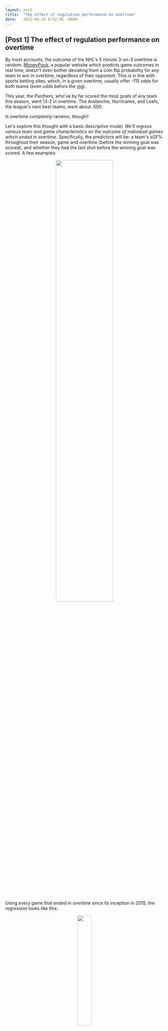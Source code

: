 ```yaml
---
layout: post
title:  "The effect of regulation performance on overtime"
date:   2022-04-15 8:52:05 -0400
---
```

<h2>[Post 1] The effect of regulation performance on overtime</h2>
<p>
By most accounts, the outcome of the NHL's 5 minute 3-on-3 overtime is random. <a href="https://moneypuck.com/">MoneyPuck</a>, a popular website which predicts game outcomes in real time, doesn't even bother deviating from a coin flip probability for any team to win in overtime, regardless of their opponent. This is in line with sports betting sites, which, in a given overtime, usually offer -115 odds for both teams (even odds before the <a href="https://en.wikipedia.org/wiki/Vigorish">vig</a>). 
</p>
<p>
This year, the Panthers, who've by far scored the most goals of any team this season, went 13-2 in overtime. The Avalanche, Hurricanes, and Leafs, the league's next best teams, went about .500.
</p>
<p>
Is overtime <em>completely</em> random, though?
</p>
<p>
Let's explore this thought with a basic descriptive model. <em>We'll regress various team and game characteristics on the outcome of individual games which ended in overtime</em>. Specifically, the predictors will be: a team's xGF% throughout their season, game and overtime (before the winning goal was scored), and whether they had the last shot before the winning goal was scored. A few examples:
</p>
<p>
<div style="text-align: center"> 
<img src="https://spazznolo.github.io/figs/post-regulation-one-one.png" width="60%" length="150"/>
</div>
</p>
<p>
Using every game that ended in overtime since its inception in 2015, the regression looks like this:
</p>
<p>
<div style="text-align: center"> 
<img src="https://spazznolo.github.io/figs/post-regulation-one-two.png" width="30%" length="75"/>
</div>
</p>
<h5>
Model Translation:
</h5>
By far, the strongest predictor of outcome for games ending in overtime is whether or not a team had the last shot before the winning goal was scored - it adds about 13.8% to a team's win probability (63.8%).
<p>
The only other relevant predictor is a team's xGF% in the overtime before the goal was scored. It's a distant second though: a 10% increase in xGF% adds about 1.9% to the team's win probability. This means that if a team dominates overtime with 75% of Expected Goals, its probability of winning only increases 4.7% (54.7%). 
</p>
<p>
A team's xGF% in the regular season and in a given game's regulation did not factor.
</p>
<h5>
Are all shots equal, though?
</h5>
In this model, all shots were considered equal. Given that the last shot before the goal is the most important factor in the outcome of an overtime, we shouldn't just treat them equally, however. Some questions: Do all shots lead to a higher chance in winning? Can we include games that did not end in the overtime to make the analysis more robust? Doesn't every shot matter, and not just the last ones?
<p>
In the next post, we'll build a win probability model based on each given shot's characteristics.
</p>




